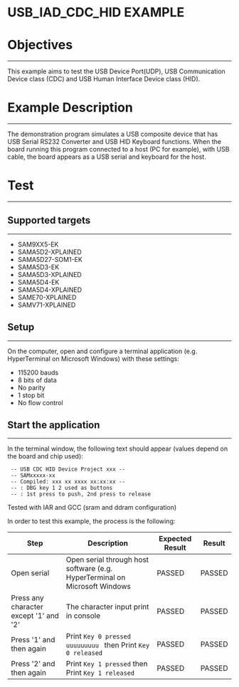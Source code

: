 USB_IAD_CDC_HID EXAMPLE
=======================

# Objectives
------------
This example aims to test the USB Device Port(UDP), USB Communication Device
class (CDC) and USB Human Interface Device class (HID).

# Example Description
---------------------
The demonstration program simulates a USB composite device that has USB Serial
RS232 Converter and USB HID Keyboard functions. When the board running this
program connected to a host (PC for example), with USB cable, the board appears
as a USB serial and keyboard for the host.

# Test
------
## Supported targets
--------------------
* SAM9XX5-EK
* SAMA5D2-XPLAINED
* SAMA5D27-SOM1-EK
* SAMA5D3-EK
* SAMA5D3-XPLAINED
* SAMA5D4-EK
* SAMA5D4-XPLAINED
* SAME70-XPLAINED
* SAMV71-XPLAINED

## Setup
--------
On the computer, open and configure a terminal application
(e.g. HyperTerminal on Microsoft Windows) with these settings:
 - 115200 bauds
 - 8 bits of data
 - No parity
 - 1 stop bit
 - No flow control

## Start the application
------------------------

In the terminal window, the following text should appear (values depend on the board and chip used):
```
 -- USB CDC HID Device Project xxx --
 -- SAMxxxxx-xx
 -- Compiled: xxx xx xxxx xx:xx:xx --
 -- : DBG key 1 2 used as buttons
 -- : 1st press to push, 2nd press to release
```

Tested with IAR and GCC (sram and ddram configuration)

In order to test this example, the process is the following:

Step | Description | Expected Result | Result
-----|-------------|-----------------|-------
Open serial | Open serial through host software (e.g. HyperTerminal on Microsoft Windows | PASSED | PASSED
Press any character except '1' and '2' | The character input print in console | PASSED | PASSED
Press '1' and then again | Print `Key 0 pressed uuuuuuuuu ` then Print `Key 0 released` | PASSED | PASSED
Press '2' and then again | Print `Key 1 pressed` then Print `Key 1 released` | PASSED | PASSED

